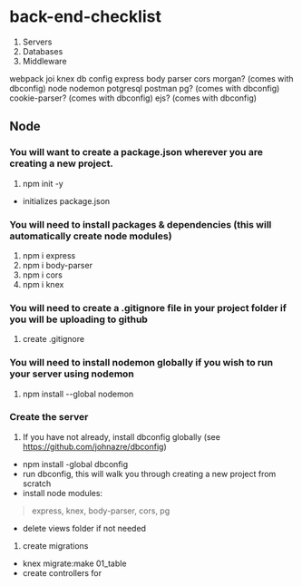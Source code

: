 # back-end-checklist

1. Servers
1. Databases
1. Middleware



webpack
joi
knex
db config
express
body parser
cors
morgan? (comes with dbconfig)
node
nodemon
potgresql
postman
pg? (comes with dbconfig)
cookie-parser? (comes with dbconfig)
ejs? (comes with dbconfig)


## Node
### You will want to create a package.json wherever you are creating a new project.
1. npm init -y
 - initializes package.json
 
### You will need to install packages & dependencies (this will automatically create node modules)
1. npm i express
1. npm i body-parser
1. npm i cors
1. npm i knex

### You will need to create a .gitignore file in your project folder if you will be uploading to github
1. create .gitignore

### You will need to install nodemon globally if you wish to run your server using nodemon
1. npm install --global nodemon

### Create the server
1. If you have not already, install dbconfig globally (see https://github.com/johnazre/dbconfig)
 - npm install -global dbconfig
 - run dbconfig, this will walk you through creating a new project from scratch
 - install node modules:
  > express, knex, body-parser, cors, pg
 - delete views folder if not needed
1. create migrations
 - knex migrate:make 01_table
 - create controllers for 
